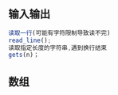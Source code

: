 ## 输入输出
```javascript
读取一行(可能有字符限制导致读不完)
read_line();
读取指定长度的字符串,遇到换行结束
gets(n)；
```
## 数组
```javascript

```